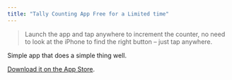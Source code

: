 ```yaml
---
title: "Tally Counting App Free for a Limited time"
---
```

<blockquote><p>
  Launch the app and tap anywhere to increment the counter, no need to look at the iPhone to find the right button – just tap anywhere.
</p></blockquote>
<p>Simple app that does a simple thing well.</p>
<p><a href="https://target.georiot.com/Proxy.ashx?grid=9646&id=6PFrOqNV4B8&offerid=162397&type=3&subid=0&tmpid=3664&RD_PARM1=https%253A%252F%252Fitunes.apple.com%252Fca%252Fapp%252Ftally-quick-counter%252Fid572051403%253Fmt%253D8%2526uo%253D4%2526partnerId%253D30" target="itunes_store">Download it on the App Store</a>.</p>
